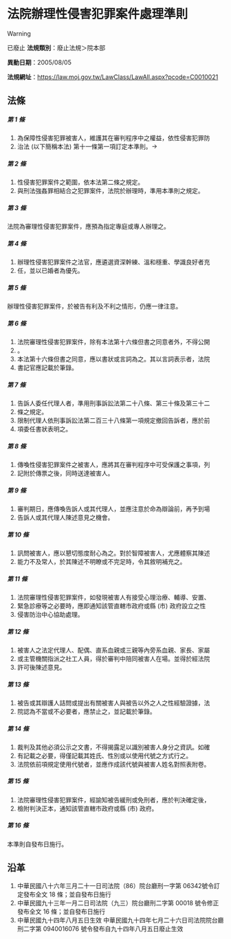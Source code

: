 # 法院辦理性侵害犯罪案件處理準則


> [!WARNING]
> 已廢止
**法規類別**：廢止法規＞院本部

**異動日期**：2005/08/05  

**法規網址**：https://law.moj.gov.tw/LawClass/LawAll.aspx?pcode=C0010021



## 法條
##### 第 1 條
1. 為保障性侵害犯罪被害人，維護其在審判程序中之權益，依性侵害犯罪防
1. 治法 (以下簡稱本法) 第十一條第一項訂定本準則。

##### 第 2 條
1. 性侵害犯罪案件之範圍，依本法第二條之規定。
1. 與刑法強姦罪相結合之犯罪案件，法院於辦理時，準用本準則之規定。

##### 第 3 條
法院為審理性侵害犯罪案件，應預為指定專庭或專人辦理之。

##### 第 4 條
1. 辦理性侵害犯罪案件之法官，應遴選資深幹練、溫和穩重、學識良好者充
1. 任，並以已婚者為優先。

##### 第 5 條
辦理性侵害犯罪案件，於被告有利及不利之情形，仍應一律注意。

##### 第 6 條
1. 法院審理性侵害犯罪案件，除有本法第十六條但書之同意者外，不得公開
1. 。
1. 本法第十六條但書之同意，應以書狀或言詞為之。其以言詞表示者，法院
1. 書記官應記載於筆錄。

##### 第 7 條
1. 告訴人委任代理人者，準用刑事訴訟法第二十八條、第三十條及第三十二
1. 條之規定。
1. 限制代理人依刑事訴訟法第二百三十八條第一項規定撤回告訴者，應於前
1. 項委任書狀表明之。

##### 第 8 條
1. 傳喚性侵害犯罪案件之被害人，應將其在審判程序中可受保護之事項，列
1. 記附於傳票之後，同時送達被害人。

##### 第 9 條
1. 審判期日，應傳喚告訴人或其代理人，並應注意於命為辯論前，再予到場
1. 告訴人或其代理人陳述意見之機會。

##### 第 10 條
1. 訊問被害人，應以懇切態度耐心為之。對於智障被害人，尤應體察其陳述
1. 能力不及常人，於其陳述不明瞭或不完足時，令其敘明補充之。

##### 第 11 條
1. 法院審理性侵害犯罪案件，如發現被害人有接受心理治療、輔導、安置、
1. 緊急診療等之必要時，應即通知該管直轄市政府或縣 (市) 政府設立之性
1. 侵害防治中心協助處理。

##### 第 12 條
1. 被害人之法定代理人、配偶、直系血親或三親等內旁系血親、家長、家屬
1. 或主管機關指派之社工人員，得於審判中陪同被害人在場。並得於經法院
1. 許可後陳述意見。

##### 第 13 條
1. 被告或其辯護人詰問或提出有關被害人與被告以外之人之性經驗證據，法
1. 院認為不當或不必要者，應禁止之，並記載於筆錄。

##### 第 14 條
1. 裁判及其他必須公示之文書，不得揭露足以識別被害人身分之資訊。如確
1. 有記載之必要，得僅記載其姓氏、性別或以使用代號之方式行之。
1. 法院依前項規定使用代號者，並應作成該代號與被害人姓名對照表附卷。

##### 第 15 條
1. 法院審理性侵害犯罪案件，經諭知被告緩刑或免刑者，應於判決確定後，
1. 檢附判決正本，通知該管直轄市政府或縣 (市) 政府。

##### 第 16 條
本準則自發布日施行。

## 沿革
1. 中華民國八十六年三月二十一日司法院（86）院台廳刑一字第 06342號令訂定發布全文 18 條；並自發布日施行
1. 中華民國九十三年一月二日司法院（九三）院台廳刑二字第 00018  號令修正發布全文 16 條；並自發布日施行
1. 中華民國九十四年八月五日生效                                  中華民國九十四年七月二十六日司法院院台廳刑二字第 0940016076 號令發布自九十四年八月五日廢止生效
